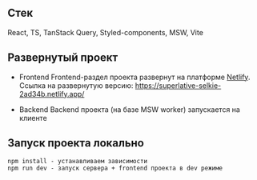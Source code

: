 ## Стек

React, TS, TanStack Query, Styled-components, MSW, Vite

## Развернутый проект

-   Frontend
    Frontend-раздел проекта развернут на платформе [Netlify](https://www.netlify.com/).
    Ссылка на развернутую версию: https://superlative-selkie-2ad34b.netlify.app/

-   Backend
    Backend проекта (на базе MSW worker) запускается на клиенте

## Запуск проекта локально

```
npm install - устанавливаем зависимости
npm run dev - запуск сервера + frontend проекта в dev режиме
```
